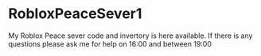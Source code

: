 # RobloxPeaceSever1
My Roblox Peace sever code and invertory is here available.
If there is any questions please ask me for help on 16:00 and between 19:00
